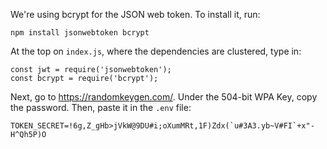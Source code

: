 We're using bcrypt for the JSON web token.
To install it, run:
```
npm install jsonwebtoken bcrypt
``` 

At the top on `index.js`, where the dependencies are clustered, type in:
```
const jwt = require('jsonwebtoken');
const bcrypt = require('bcrypt');
```

Next, go to https://randomkeygen.com/.
Under the 504-bit WPA Key, copy the password.
Then, paste it in the `.env` file:
```
TOKEN_SECRET=!6g,Z_gHb>jVkW@9DU#i;oXumMRt,1F)Zdx(`u#3A3.yb~V#FI`+x"-H^Qh5P)O
```